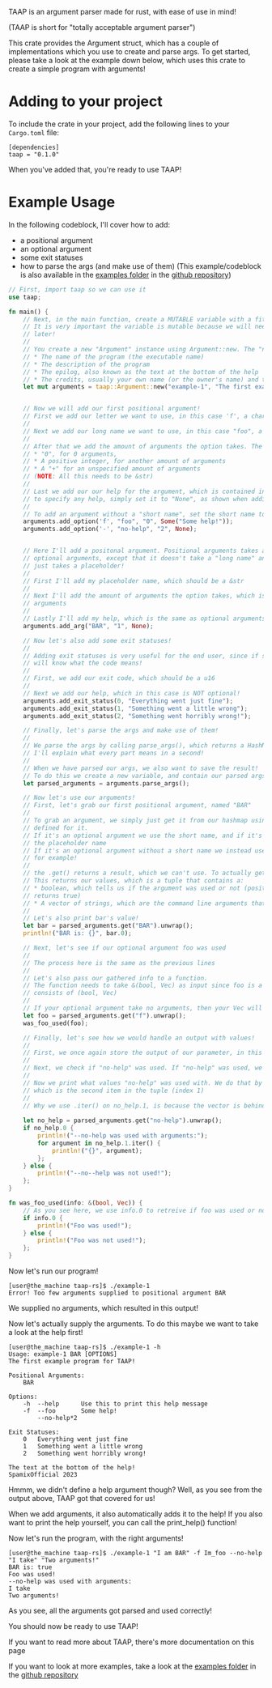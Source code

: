 TAAP is an argument parser made for rust, with ease of use in mind!

(TAAP is short for "totally acceptable argument parser")

This crate provides the Argument struct, which has a couple of implementations which you use to
create and parse args.
To get started, please take a look at the example down below, which uses this crate to create a
simple program with arguments!

# Adding to your project
To include the crate in your project, add the following lines to your `Cargo.toml` file:
```
[dependencies]
taap = "0.1.0"
```
When you've added that, you're ready to use TAAP!

# Example Usage
In the following codeblock, I'll cover how to add:
- a positional argument
- an optional argument
- some exit statuses
- how to parse the args (and make use of them)
(This example/codeblock is also available in the [examples
folder](https://github.com/SpamixOfficial/taap-rs/examples) in the [github
repository](https://github.com/SpamixOfficial/taap-rs))
```rust
// First, import taap so we can use it
use taap;

fn main() {
    // Next, in the main function, create a MUTABLE variable with a fitting name, like arguments!
    // It is very important the variable is mutable because we will need to modify values in it
    // later!
    //
    // You create a new "Argument" instance using Argument::new. The "new" argument takes 4 values:
    // * The name of the program (the executable name)
    // * The description of the program
    // * The epilog, also known as the text at the bottom of the help
    // * The credits, usually your own name (or the owner's name) and the year
    let mut arguments = taap::Argument::new("example-1", "The first example program for TAAP!", "The text at the bottom of the help!", "SpamixOfficial 2023");


    // Now we will add our first positional argument!
    // First we add our letter we want to use, in this case 'f', a char
    //
    // Next we add our long name we want to use, in this case "foo", a &str
    //
    // After that we add the amount of arguments the option takes. The parameter can either be:
    // * "0", for 0 arguments,
    // * A positive integer, for another amount of arguments
    // * A "+" for an unspecified amount of arguments
    // (NOTE: All this needs to be &str)
    //
    // Last we add our our help for the argument, which is contained in a "Some". If you don't want
    // to specify any help, simply set it to "None", as shown when adding the argument 'no-help'
    //
    // To add an argument without a "short name", set the short name to '-' or ' '
    arguments.add_option('f', "foo", "0", Some("Some help!"));
    arguments.add_option('-', "no-help", "2", None);


    // Here I'll add a positonal argument. Positional arguments takes almost the same parameters as
    // optional arguments, except that it doesn't take a "long name" and a "short name". Instead it
    // just takes a placeholder!
    //
    // First I'll add my placeholder name, which should be a &str
    //
    // Next I'll add the amount of arguments the option takes, which is the same as optional
    // arguments
    //
    // Lastly I'll add my help, which is the same as optional arguments
    arguments.add_arg("BAR", "1", None);

    // Now let's also add some exit statuses!
    //
    // Adding exit statuses is very useful for the end user, since if something goes wrong the user
    // will know what the code means!
    //
    // First, we add our exit code, which should be a u16
    //
    // Next we add our help, which in this case is NOT optional!
    arguments.add_exit_status(0, "Everything went just fine");
    arguments.add_exit_status(1, "Something went a little wrong");
    arguments.add_exit_status(2, "Something went horribly wrong!");

    // Finally, let's parse the args and make use of them!
    //
    // We parse the args by calling parse_args(), which returns a HashMap
    // I'll explain what every part means in a second!
    //
    // When we have parsed our args, we also want to save the result!
    // To do this we create a new variable, and contain our parsed args in that variable
    let parsed_arguments = arguments.parse_args();

    // Now let's use our arguments!
    // First, let's grab our first positional argument, named "BAR"
    //
    // To grab an argument, we simply just get it from our hashmap using the name we originally
    // defined for it.
    // If it's an optional argument we use the short name, and if it's a positonal argument we use
    // the placeholder name
    // If it's an optional argument without a short name we instead use the long name, "no-help"
    // for example!
    //
    // the .get() returns a result, which we can't use. To actually get the values we use .unwrap().
    // This returns our values, which is a tuple that contains a:
    // * boolean, which tells us if the argument was used or not (positional arguments always
    // returns true)
    // * A vector of strings, which are the command line arguments that were passed
    //
    // Let's also print bar's value!
    let bar = parsed_arguments.get("BAR").unwrap();
    println!("BAR is: {}", bar.0);

    // Next, let's see if our optional argument foo was used
    //
    // The process here is the same as the previous lines
    //
    // Let's also pass our gathered info to a function.
    // The function needs to take &(bool, Vec) as input since foo is a borrow and foo
    // consists of (bool, Vec)
    //
    // If your optional argument take no arguments, then your Vec will be an empty vector
    let foo = parsed_arguments.get("f").unwrap();
    was_foo_used(foo);

    // Finally, let's see how we would handle an output with values!
    //
    // First, we once again store the output of our parameter, in this case "no-help"
    //
    // Next, we check if "no-help" was used. If "no-help" was used, we print that it was used!
    //  
    // Now we print what values "no-help" was used with. We do that by looping over the vector,
    // which is the second item in the tuple (index 1)
    //
    // Why we use .iter() on no_help.1, is because the vector is behind a shared reference
    
    let no_help = parsed_arguments.get("no-help").unwrap();
    if no_help.0 {
        println!("--no-help was used with arguments:");
        for argument in no_help.1.iter() {
            println!("{}", argument);
        };
    } else {
        println!("--no--help was not used!");
    };
}

fn was_foo_used(info: &(bool, Vec)) {
    // As you see here, we use info.0 to retreive if foo was used or not, which is a boolean value
    if info.0 {
        println!("Foo was used!");
    } else {
        println!("Foo was not used!");
    };
}
```

Now let's run our program!
```text 
[user@the_machine taap-rs]$ ./example-1
Error! Too few arguments supplied to positional argument BAR 
```
We supplied no arguments, which resulted in this output!

Now let's actually supply the arguments.
To do this maybe we want to take a look at the help first!

```text
[user@the_machine taap-rs]$ ./example-1 -h
Usage: example-1 BAR [OPTIONS]
The first example program for TAAP!

Positional Arguments:
    BAR		

Options:
    -h	--help		Use this to print this help message
    -f	--foo		Some help!
     	--no-help*2		

Exit Statuses:
    0	Everything went just fine
    1	Something went a little wrong
    2	Something went horribly wrong!

The text at the bottom of the help!
SpamixOfficial 2023
```
Hmmm, we didn't define a help argument though? Well, as you see from the output above, TAAP got
that covered for us! 

When we add arguments, it also automatically adds it to the help!
If you also want to print the help yourself, you can call the print_help() function!

Now let's run the program, with the right arguments!

```text
[user@the_machine taap-rs]$ ./example-1 "I am BAR" -f Im_foo --no-help "I take" "Two arguments!"
BAR is: true
Foo was used!
--no-help was used with arguments:
I take
Two arguments! 
```

As you see, all the arguments got parsed and used correctly!

You should now be ready to use TAAP!

If you want to read more about TAAP, there's more documentation on this page

If you want to look at more examples, take a look at the [examples
folder](https://github.com/SpamixOfficial/taap-rs/examples) in the [github
repository](https://github.com/SpamixOfficial/taap-rs) 


